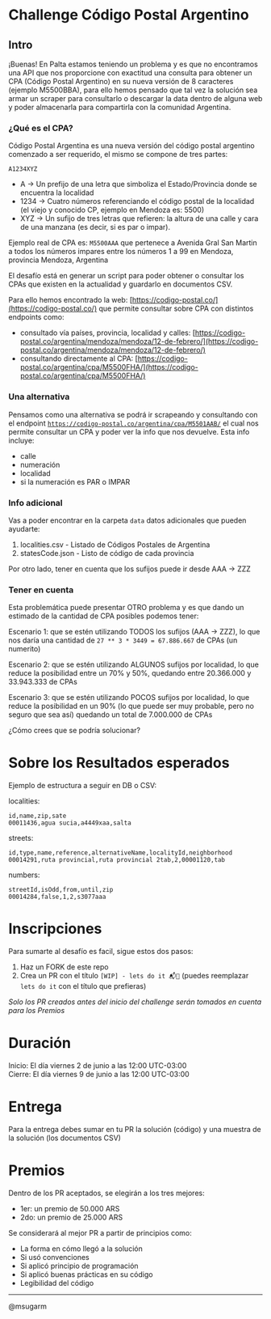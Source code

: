 # Challenge Código Postal Argentino

## Intro

¡Buenas! En Palta estamos teniendo un problema y es que no encontramos una API que nos proporcione con exactitud una consulta para obtener un CPA (Código Postal Argentino) en su nueva versión de 8 caracteres (ejemplo M5500BBA), para ello hemos pensado que tal vez la solución sea armar un scraper para consultarlo o descargar la data dentro de alguna web y poder almacenarla para compartirla con la comunidad Argentina.

### ¿Qué es el CPA?

Código Postal Argentina es una nueva versión del código postal argentino comenzado a ser requerido, el mismo se compone de tres partes:

`A1234XYZ`

- A -> Un prefijo de una letra que simboliza el Estado/Provincia donde se encuentra la localidad
- 1234 -> Cuatro números referenciando el código postal de la localidad (el viejo y conocido CP, ejemplo en Mendoza es: 5500)
- XYZ -> Un sufijo de tres letras que refieren: la altura de una calle y cara de una manzana (es decir, si es par o impar).

Ejemplo real de CPA es: `M5500AAA` que pertenece a Avenida Gral San Martin a todos los números impares entre los números 1 a 99 en Mendoza, provincia Mendoza, Argentina

El desafío está en generar un script para poder obtener o consultar los CPAs que existen en la actualidad y guardarlo en documentos CSV.

Para ello hemos encontrado la web: [https://codigo-postal.co/](https://codigo-postal.co/) que permite consultar sobre CPA con distintos endpoints como:

- consultado vía países, provincia, localidad y calles: [https://codigo-postal.co/argentina/mendoza/mendoza/12-de-febrero/](https://codigo-postal.co/argentina/mendoza/mendoza/12-de-febrero/)
- consultando directamente al CPA: [https://codigo-postal.co/argentina/cpa/M5500FHA/](https://codigo-postal.co/argentina/cpa/M5500FHA/)

### Una alternativa

Pensamos como una alternativa se podrá ir scrapeando y consultando con el endpoint [`https://codigo-postal.co/argentina/cpa/M5501AAB/`](https://codigo-postal.co/argentina/cpa/M5501AAB/) el cual nos permite consultar un CPA y poder ver la info que nos devuelve. Esta info incluye:

- calle
- numeración
- localidad
- si la numeración es PAR o IMPAR

### Info adicional

Vas a poder encontrar en la carpeta `data` datos adicionales que pueden ayudarte:

1. localities.csv - Listado de Códigos Postales de Argentina
2. statesCode.json - Listo de código de cada provincia

Por otro lado, tener en cuenta que los sufijos puede ir desde AAA -> ZZZ

### Tener en cuenta

Esta problemática puede presentar OTRO problema y es que dando un estimado de la cantidad de CPA posibles podemos tener:

Escenario 1: que se estén utilizando TODOS los sufijos (AAA -> ZZZ), lo que nos daría una cantidad de `27 ** 3 * 3449 = 67.886.667` de CPAs (un numerito)

Escenario 2: que se estén utilizando ALGUNOS sufijos por localidad, lo que reduce la posibilidad entre un 70% y 50%, quedando entre 20.366.000 y 33.943.333 de CPAs

Escenario 3: que se estén utilizando POCOS sufijos por localidad, lo que reduce la posibilidad en un 90% (lo que puede ser muy probable, pero no seguro que sea así) quedando un total de 7.000.000 de CPAs

¿Cómo crees que se podría solucionar?

# Sobre los Resultados esperados

Ejemplo de estructura a seguir en DB o CSV:

localities:

```csv
id,name,zip,sate
00011436,agua sucia,a4449xaa,salta
```

streets:

```csv
id,type,name,reference,alternativeName,localityId,neighborhood
00014291,ruta provincial,ruta provincial 2tab,2,00001120,tab
```

numbers:

```csv
streetId,isOdd,from,until,zip
00014284,false,1,2,s3077aaa
```

# Inscripciones

Para sumarte al desafío es facil, sigue estos dos pasos:

1. Haz un FORK de este repo
2. Crea un PR con el título `[WIP] - lets do it 📬🥑` (puedes reemplazar `lets do it` con el título que prefieras)

_Solo los PR creados antes del inicio del challenge serán tomados en cuenta para los Premios_

# Duración

Inicio: El día viernes 2 de junio a las 12:00 UTC-03:00  
Cierre: El día viernes 9 de junio a las 12:00 UTC-03:00

# Entrega

Para la entrega debes sumar en tu PR la solución (código) y una muestra de la solución (los documentos CSV)

# Premios

Dentro de los PR aceptados, se elegirán a los tres mejores:

- 1er: un premio de 50.000 ARS
- 2do: un premio de 25.000 ARS

Se considerará al mejor PR a partir de principios como:

- La forma en cómo llegó a la solución
- Si usó convenciones
- Si aplicó principio de programación
- Si aplicó buenas prácticas en su código
- Legibilidad del código

---

@msugarm
